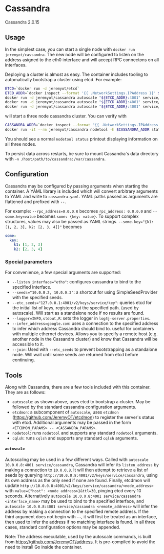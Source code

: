 Cassandra
=========

Cassandra 2.0.15

Usage
-----
In the simplest case, you can start a single node with `docker run jeremyot/cassandra`. The new node
will be configured to listen on the address asigned to the eth0 interface and will accept RPC connectons
on all interfaces.

Deploying a cluster is almost as easy. The container includes tooling to automatically bootstrap a cluster
using etcd. For example:

```bash
ETCD=`docker run -d jeremyot/etcd`
ETCD_ADDR=`docker inspect --format '{{ .NetworkSettings.IPAddress }}' ${ETCD}`
docker run -d jeremyot/cassandra autoscale "${ETCD_ADDR}:4001" service/cassandra
docker run -d jeremyot/cassandra autoscale "${ETCD_ADDR}:4001" service/cassandra --join
docker run -d jeremyot/cassandra autoscale "${ETCD_ADDR}:4001" service/cassandra --join
```

will start a three node cassandra cluster. You can verify with

```bash
CASSANDRA_ADDR=`docker inspect --format "{{ .NetworkSettings.IPAddress }}" \`docker ps -lq\``
docker run -it --rm jeremyot/cassandra nodetool -h $CASSANDRA_ADDR status
```

You should see a normal `nodetool status` printout displaying information on all three nodes.

To persist data across restarts, be sure to mount Cassandra's data directory with `-v /host/path/to/cassandra:/var/cassandra`.

Configuration
-------------

Cassandra may be configured by passing arguments when starting the container. A YAML library is included which will convert
arbitrary arguments to YAML and write to `cassandra.yaml`. YAML paths passed as arguments are flattened and prefixed with `--`.

For example: `--rpc_address=0.0.0.0` becomes `rpc_address: 0.0.0.0` and `--some.key=value` becomes `some: {key: value}`. To
support complex structures, values may also be passed as YAML strings. `--some.key="{k1: [1, 2, 3], k2: [2, 3, 4]}"` becomes

```yaml
some:
  key:
    k1: [1, 2, 3]
    k2: [2, 3, 4]
```

### Special parameters

For convenience, a few special arguments are supported:

- `--listen_interface="etho"`: configures cassandra to bind to the specified interface.
- `--seeds="10.0.0.2, 10.0.0.3"`: a shortcut for using SimpleSeedProvider with the specified seeds.
- `--etc_seeds="127.0.0.1:4001/v2/keys/service/key"`: queries etcd for the initial list of keys, registered at the specified path.
  (used by autoscale). Will start as a standalone node if no results are found.
- `--logger=INFO,stdout,R`: sets the logger in `log4j-server.properties`.
- `--infer_address=google.com`: uses a connection to the specified address to infer which address Cassandra should bind to. useful
   for containers with multiple ethernet devices. Allows you to specify a remote host (e.g. another node in the Cassandra cluster)
   and know that Cassandra will be accessible to it.
- `--join`: Used with `--etc_seeds` to prevent bootstrapping as a standalone node. Will wait until some seeds are returned from etcd
   before continuing.

Tools
-----
Along with Cassandra, there are a few tools included with this container. They are as follows:

- `autoscale`: as shown above, uses etcd to bootstrap a cluster. May be followed by the standard cassandra configuration arguments.
- `etcdmon`: a subcomponent of `autoscale`, uses `etcdmon` (https://github.com/JeremyOT/etcdmon) to register the server's
  status with etcd. Additional arguments may be passed in the form `<ETCDMON_PARAMS> -- <CASSANDRA_PARAMS>`.
- `nodetool`: runs `nodetool` and supports any standard `nodetool` arguments.
- `cqlsh`: runs `cqlsh` and supports any standard `cqlsh` arguments.

#### `autoscale`

Autoscaling may be used in a few different ways. Called with `autoscale 10.0.0.8:4001 service/cassandra`, Cassandra will infer its
`listen_address` by making a connection to `10.0.0.8`. It will then attempt to retrieve a list of seeds by querying
`http://10.0.0.8:4001/v2/keys/service/cassandra`, using its own address as the only seed if none are found. Finally, etcdmon will
update `http://10.0.0.8:4001/v2/keys/service/cassandra/<node_address>` with `value={"host": <node_address>}&ttl=30`, pinging etcd every 10
seconds. Alternatively `autoscale 10.0.0.8:4001 service/cassandra <interface_name>` may be used to bind to the specified interface,
and `autoscale 10.0.0.8:4001 service/cassandra <remote_address>` will infer the address by making a connection to the specified
remote address. If the third argument does not begin with `--`, it will first be treated as an interface, then used to infer
the address if no matching interface is found. In all three cases, standard configuration options may be appended.

Note: The address executable, used by the autoscale commands, is built from https://github.com/JeremyOT/address. It is pre-compiled to avoid the need to install Go inside the container.
